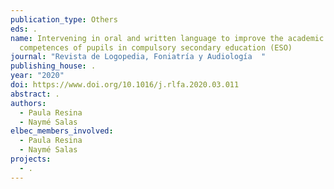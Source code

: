 ```yaml
---
publication_type: Others
eds: .
name: Intervening in oral and written language to improve the academic
  competences of pupils in compulsory secondary education (ESO)
journal: "Revista de Logopedia, Foniatría y Audiología  "
publishing_house: .
year: "2020"
doi: https://www.doi.org/10.1016/j.rlfa.2020.03.011
abstract: .
authors:
  - Paula Resina
  - Naymé Salas
elbec_members_involved:
  - Paula Resina
  - Naymé Salas
projects:
  - .
---
```

